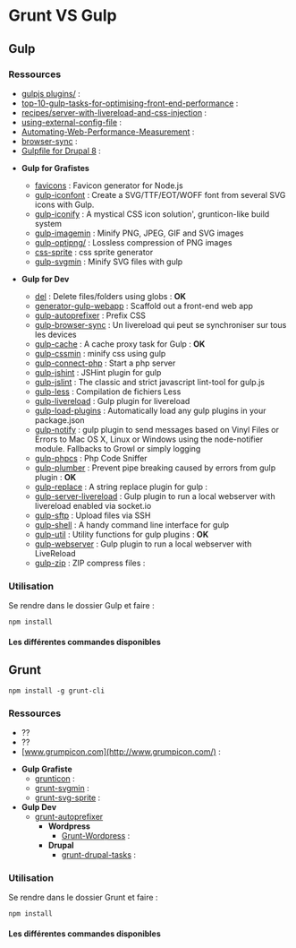 # Grunt VS Gulp


## Gulp
### Ressources
- [gulpjs plugins/](http://gulpjs.com/plugins/) : 
- [top-10-gulp-tasks-for-optimising-front-end-performance](https://cdnify.com/blog/top-10-gulp-tasks-for-optimising-front-end-performance/) :
- [recipes/server-with-livereload-and-css-injection](https://github.com/gulpjs/gulp/blob/master/docs/recipes/server-with-livereload-and-css-injection.md) :
- [using-external-config-file](https://github.com/gulpjs/gulp/blob/master/docs/recipes/using-external-config-file.md) :
- [Automating-Web-Performance-Measurement](http://updates.html5rocks.com/2014/06/Automating-Web-Performance-Measurement) : 
- [browser-sync](https://www.npmjs.com/package/browser-sync) :
- [Gulpfile for Drupal 8](https://github.com/zetagraph/monoset/blob/master/gulpfile.js) : 


+ **Gulp for Grafistes**
    * [favicons](https://www.npmjs.com/package/favicons/) : Favicon generator for Node.js
    * [gulp-iconfont](https://github.com/nfroidure/gulp-iconfont) : Create a SVG/TTF/EOT/WOFF font from several SVG icons with Gulp.
    * [gulp-iconify](https://www.npmjs.com/package/gulp-iconify) : A mystical CSS icon solution', grunticon-like build system
    * [gulp-imagemin](https://github.com/sindresorhus/gulp-imagemin) : Minify PNG, JPEG, GIF and SVG images
    * [gulp-optipng/](https://www.npmjs.com/package/gulp-optipng/) : Lossless compression of PNG images
    * [css-sprite](https://www.npmjs.com/package/css-sprite/) : css sprite generator
    * [gulp-svgmin](https://www.npmjs.com/package/gulp-svgmin) : Minify SVG files with gulp

+ **Gulp for Dev**
    * [del](https://www.npmjs.com/package/del) : Delete files/folders using globs : **OK**
    * [generator-gulp-webapp](https://www.npmjs.com/package/generator-gulp-webapp) : Scaffold out a front-end web app
    * [gulp-autoprefixer](https://www.npmjs.com/package/gulp-autoprefixer/) : Prefix CSS
    * [gulp-browser-sync](https://github.com/BrowserSync/gulp-browser-sync) : Un livereload qui peut se synchroniser sur tous les devices
    * [gulp-cache](https://github.com/jgable/gulp-cache) : A cache proxy task for Gulp : **OK**
    * [gulp-cssmin](https://www.npmjs.com/package/gulp-cssmin) : minify css using gulp
    * [gulp-connect-php](https://www.npmjs.com/package/gulp-connect-php) : Start a php server
    * [gulp-jshint](https://github.com/spalger/gulp-jshint) : JSHint plugin for gulp
    * [gulp-jslint](https://www.npmjs.com/package/gulp-jslint/) : The classic and strict javascript lint-tool for gulp.js
    * [gulp-less](https://www.npmjs.com/package/gulp-less/) : Compilation de fichiers Less
    * [gulp-livereload](https://www.npmjs.com/package/gulp-livereload/) : Gulp plugin for livereload
    * [gulp-load-plugins](https://www.npmjs.com/package/gulp-load-plugins) : Automatically load any gulp plugins in your package.json
    * [gulp-notify](https://github.com/mikaelbr/gulp-notify) : gulp plugin to send messages based on Vinyl Files or Errors to Mac OS X, Linux or Windows using the node-notifier module. Fallbacks to Growl or simply logging
    * [gulp-phpcs](https://www.npmjs.com/package/gulp-phpcs/) : Php Code Sniffer
    * [gulp-plumber](https://npmjs.org/package/gulp-plumber/) : Prevent pipe breaking caused by errors from gulp plugin : **OK**
    * [gulp-replace](https://github.com/lazd/gulp-replace) : A string replace plugin for gulp : 
    * [gulp-server-livereload](https://www.npmjs.com/package/gulp-server-livereload/) : Gulp plugin to run a local webserver with livereload enabled via socket.io
    * [gulp-sftp](https://www.npmjs.com/package/gulp-sftp/) : Upload files via SSH
    * [gulp-shell](https://www.npmjs.com/package/gulp-shell) : A handy command line interface for gulp
    * [gulp-util](https://www.npmjs.com/package/gulp-util) : Utility functions for gulp plugins : **OK**
    * [gulp-webserver](https://github.com/schickling/gulp-webserver) : Gulp plugin to run a local webserver with LiveReload
    * [gulp-zip](https://github.com/sindresorhus/gulp-zip) : ZIP compress files : 
            


### Utilisation 
Se rendre dans le dossier Gulp et faire :
```
npm install
```

#### Les différentes commandes disponibles
## Grunt
```
npm install -g grunt-cli
```
### Ressources
- ??
- ??
- [www.grumpicon.com](http://www.grumpicon.com/) :  

+ **Gulp Grafiste**
    * [grunticon](https://github.com/filamentgroup/grunticon) : 
    * [grunt-svgmin](https://www.npmjs.com/package/grunt-svgmin) : 
    * [grunt-svg-sprite](https://www.npmjs.com/package/grunt-svg-sprite) : 
+ **Gulp Dev**
    * [grunt-autoprefixer](https://www.npmjs.com/packages/grunt-autoprefixer)
        - **Wordpress**
            + [Grunt-Wordpress](https://github.com/roots/grunt-wordpress) : 
        - **Drupal**
            + [grunt-drupal-tasks](https://github.com/phase2/grunt-drupal-tasks) : 
   

### Utilisation
Se rendre dans le dossier Grunt et faire :
```
npm install
```

#### Les différentes commandes disponibles
